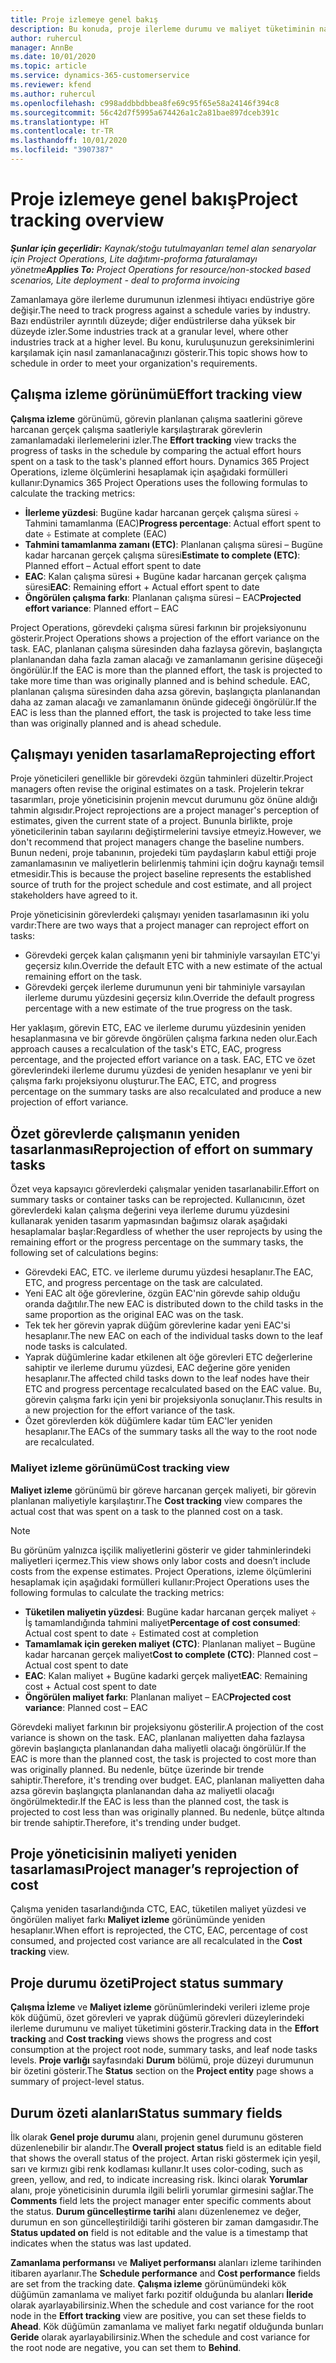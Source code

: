 ```yaml
---
title: Proje izlemeye genel bakış
description: Bu konuda, proje ilerleme durumu ve maliyet tüketiminin nasıl izleneceği hakkında bilgiler sağlanmaktadır.
author: ruhercul
manager: AnnBe
ms.date: 10/01/2020
ms.topic: article
ms.service: dynamics-365-customerservice
ms.reviewer: kfend
ms.author: ruhercul
ms.openlocfilehash: c998addbbdbbea8fe69c95f65e58a24146f394c8
ms.sourcegitcommit: 56c42d7f5995a674426a1c2a81bae897dceb391c
ms.translationtype: HT
ms.contentlocale: tr-TR
ms.lasthandoff: 10/01/2020
ms.locfileid: "3907387"
---
```

# <a name="project-tracking-overview"></a><span data-ttu-id="02c29-103">Proje izlemeye genel bakış</span><span class="sxs-lookup"><span data-stu-id="02c29-103">Project tracking overview</span></span>

<span data-ttu-id="02c29-104">_**Şunlar için geçerlidir:** Kaynak/stoğu tutulmayanları temel alan senaryolar için Project Operations, Lite dağıtımı-proforma faturalamayı yönetme_</span><span class="sxs-lookup"><span data-stu-id="02c29-104">_**Applies To:** Project Operations for resource/non-stocked based scenarios, Lite deployment - deal to proforma invoicing_</span></span>

<span data-ttu-id="02c29-105">Zamanlamaya göre ilerleme durumunun izlenmesi ihtiyacı endüstriye göre değişir.</span><span class="sxs-lookup"><span data-stu-id="02c29-105">The need to track progress against a schedule varies by industry.</span></span> <span data-ttu-id="02c29-106">Bazı endüstriler ayrıntılı düzeyde; diğer endüstrilerse daha yüksek bir düzeyde izler.</span><span class="sxs-lookup"><span data-stu-id="02c29-106">Some industries track at a granular level, where other industries track at a higher level.</span></span> <span data-ttu-id="02c29-107">Bu konu, kuruluşunuzun gereksinimlerini karşılamak için nasıl zamanlanacağınızı gösterir.</span><span class="sxs-lookup"><span data-stu-id="02c29-107">This topic shows how to schedule in order to meet your organization's requirements.</span></span>

## <a name="effort-tracking-view"></a><span data-ttu-id="02c29-108">Çalışma izleme görünümü</span><span class="sxs-lookup"><span data-stu-id="02c29-108">Effort tracking view</span></span>

<span data-ttu-id="02c29-109">**Çalışma izleme** görünümü, görevin planlanan çalışma saatlerini göreve harcanan gerçek çalışma saatleriyle karşılaştırarak görevlerin zamanlamadaki ilerlemelerini izler.</span><span class="sxs-lookup"><span data-stu-id="02c29-109">The **Effort tracking** view tracks the progress of tasks in the schedule by comparing the actual effort hours spent on a task to the task's planned effort hours.</span></span> <span data-ttu-id="02c29-110">Dynamics 365 Project Operations, izleme ölçümlerini hesaplamak için aşağıdaki formülleri kullanır:</span><span class="sxs-lookup"><span data-stu-id="02c29-110">Dynamics 365 Project Operations uses the following formulas to calculate the tracking metrics:</span></span>

- <span data-ttu-id="02c29-111">**İlerleme yüzdesi**: Bugüne kadar harcanan gerçek çalışma süresi ÷ Tahmini tamamlanma (EAC)</span><span class="sxs-lookup"><span data-stu-id="02c29-111">**Progress percentage**: Actual effort spent to date ÷ Estimate at complete (EAC)</span></span> 
- <span data-ttu-id="02c29-112">**Tahmini tamamlanma zamanı (ETC)**: Planlanan çalışma süresi – Bugüne kadar harcanan gerçek çalışma süresi</span><span class="sxs-lookup"><span data-stu-id="02c29-112">**Estimate to complete (ETC)**: Planned effort – Actual effort spent to date</span></span> 
- <span data-ttu-id="02c29-113">**EAC**: Kalan çalışma süresi + Bugüne kadar harcanan gerçek çalışma süresi</span><span class="sxs-lookup"><span data-stu-id="02c29-113">**EAC**: Remaining effort + Actual effort spent to date</span></span> 
- <span data-ttu-id="02c29-114">**Öngörülen çalışma farkı**: Planlanan çalışma süresi – EAC</span><span class="sxs-lookup"><span data-stu-id="02c29-114">**Projected effort variance**: Planned effort – EAC</span></span>

<span data-ttu-id="02c29-115">Project Operations, görevdeki çalışma süresi farkının bir projeksiyonunu gösterir.</span><span class="sxs-lookup"><span data-stu-id="02c29-115">Project Operations shows a projection of the effort variance on the task.</span></span> <span data-ttu-id="02c29-116">EAC, planlanan çalışma süresinden daha fazlaysa görevin, başlangıçta planlanandan daha fazla zaman alacağı ve zamanlamanın gerisine düşeceği öngörülür.</span><span class="sxs-lookup"><span data-stu-id="02c29-116">If the EAC is more than the planned effort, the task is projected to take more time than was originally planned and is behind schedule.</span></span> <span data-ttu-id="02c29-117">EAC, planlanan çalışma süresinden daha azsa görevin, başlangıçta planlanandan daha az zaman alacağı ve zamanlamanın önünde gideceği öngörülür.</span><span class="sxs-lookup"><span data-stu-id="02c29-117">If the EAC is less than the planned effort, the task is projected to take less time than was originally planned and is ahead schedule.</span></span>

## <a name="reprojecting-effort"></a><span data-ttu-id="02c29-118">Çalışmayı yeniden tasarlama</span><span class="sxs-lookup"><span data-stu-id="02c29-118">Reprojecting effort</span></span>

<span data-ttu-id="02c29-119">Proje yöneticileri genellikle bir görevdeki özgün tahminleri düzeltir.</span><span class="sxs-lookup"><span data-stu-id="02c29-119">Project managers often revise the original estimates on a task.</span></span> <span data-ttu-id="02c29-120">Projelerin tekrar tasarımları, proje yöneticisinin projenin mevcut durumunu göz önüne aldığı tahmin algısıdır.</span><span class="sxs-lookup"><span data-stu-id="02c29-120">Project reprojections are a project manager's perception of estimates, given the current state of a project.</span></span> <span data-ttu-id="02c29-121">Bununla birlikte, proje yöneticilerinin taban sayılarını değiştirmelerini tavsiye etmeyiz.</span><span class="sxs-lookup"><span data-stu-id="02c29-121">However, we don't recommend that project managers change the baseline numbers.</span></span> <span data-ttu-id="02c29-122">Bunun nedeni, proje tabanının, projedeki tüm paydaşların kabul ettiği proje zamanlamasının ve maliyetlerin belirlenmiş tahmini için doğru kaynağı temsil etmesidir.</span><span class="sxs-lookup"><span data-stu-id="02c29-122">This is because the project baseline represents the established source of truth for the project schedule and cost estimate, and all project stakeholders have agreed to it.</span></span>

<span data-ttu-id="02c29-123">Proje yöneticisinin görevlerdeki çalışmayı yeniden tasarlamasının iki yolu vardır:</span><span class="sxs-lookup"><span data-stu-id="02c29-123">There are two ways that a project manager can reproject effort on tasks:</span></span>

- <span data-ttu-id="02c29-124">Görevdeki gerçek kalan çalışmanın yeni bir tahminiyle varsayılan ETC'yi geçersiz kılın.</span><span class="sxs-lookup"><span data-stu-id="02c29-124">Override the default ETC with a new estimate of the actual remaining effort on the task.</span></span> 
- <span data-ttu-id="02c29-125">Görevdeki gerçek ilerleme durumunun yeni bir tahminiyle varsayılan ilerleme durumu yüzdesini geçersiz kılın.</span><span class="sxs-lookup"><span data-stu-id="02c29-125">Override the default progress percentage with a new estimate of the true progress on the task.</span></span>

<span data-ttu-id="02c29-126">Her yaklaşım, görevin ETC, EAC ve ilerleme durumu yüzdesinin yeniden hesaplanmasına ve bir görevde öngörülen çalışma farkına neden olur.</span><span class="sxs-lookup"><span data-stu-id="02c29-126">Each approach causes a recalculation of the task's ETC, EAC, progress percentage, and the projected effort variance on a task.</span></span> <span data-ttu-id="02c29-127">EAC, ETC ve özet görevlerindeki ilerleme durumu yüzdesi de yeniden hesaplanır ve yeni bir çalışma farkı projeksiyonu oluşturur.</span><span class="sxs-lookup"><span data-stu-id="02c29-127">The EAC, ETC, and progress percentage on the summary tasks are also recalculated and produce a new projection of effort variance.</span></span>

## <a name="reprojection-of-effort-on-summary-tasks"></a><span data-ttu-id="02c29-128">Özet görevlerde çalışmanın yeniden tasarlanması</span><span class="sxs-lookup"><span data-stu-id="02c29-128">Reprojection of effort on summary tasks</span></span>

<span data-ttu-id="02c29-129">Özet veya kapsayıcı görevlerdeki çalışmalar yeniden tasarlanabilir.</span><span class="sxs-lookup"><span data-stu-id="02c29-129">Effort on summary tasks or container tasks can be reprojected.</span></span> <span data-ttu-id="02c29-130">Kullanıcının, özet görevlerdeki kalan çalışma değerini veya ilerleme durumu yüzdesini kullanarak yeniden tasarım yapmasından bağımsız olarak aşağıdaki hesaplamalar başlar:</span><span class="sxs-lookup"><span data-stu-id="02c29-130">Regardless of whether the user reprojects by using the remaining effort or the progress percentage on the summary tasks, the following set of calculations begins:</span></span>

- <span data-ttu-id="02c29-131">Görevdeki EAC, ETC. ve ilerleme durumu yüzdesi hesaplanır.</span><span class="sxs-lookup"><span data-stu-id="02c29-131">The EAC, ETC, and progress percentage on the task are calculated.</span></span>
- <span data-ttu-id="02c29-132">Yeni EAC alt öğe görevlerine, özgün EAC'nin görevde sahip olduğu oranda dağıtılır.</span><span class="sxs-lookup"><span data-stu-id="02c29-132">The new EAC is distributed down to the child tasks in the same proportion as the original EAC was on the task.</span></span>
- <span data-ttu-id="02c29-133">Tek tek her görevin yaprak düğüm görevlerine kadar yeni EAC'si hesaplanır.</span><span class="sxs-lookup"><span data-stu-id="02c29-133">The new EAC on each of the individual tasks down to the leaf node tasks is calculated.</span></span> 
- <span data-ttu-id="02c29-134">Yaprak düğümlerine kadar etkilenen alt öğe görevleri ETC değerlerine sahiptir ve ilerleme durumu yüzdesi, EAC değerine göre yeniden hesaplanır.</span><span class="sxs-lookup"><span data-stu-id="02c29-134">The affected child tasks down to the leaf nodes have their ETC and progress percentage recalculated based on the EAC value.</span></span> <span data-ttu-id="02c29-135">Bu, görevin çalışma farkı için yeni bir projeksiyonla sonuçlanır.</span><span class="sxs-lookup"><span data-stu-id="02c29-135">This results in a new projection for the effort variance of the task.</span></span> 
- <span data-ttu-id="02c29-136">Özet görevlerden kök düğümlere kadar tüm EAC'ler yeniden hesaplanır.</span><span class="sxs-lookup"><span data-stu-id="02c29-136">The EACs of the summary tasks all the way to the root node are recalculated.</span></span>

### <a name="cost-tracking-view"></a><span data-ttu-id="02c29-137">Maliyet izleme görünümü</span><span class="sxs-lookup"><span data-stu-id="02c29-137">Cost tracking view</span></span> 

<span data-ttu-id="02c29-138">**Maliyet izleme** görünümü bir göreve harcanan gerçek maliyeti, bir görevin planlanan maliyetiyle karşılaştırır.</span><span class="sxs-lookup"><span data-stu-id="02c29-138">The **Cost tracking** view compares the actual cost that was spent on a task to the planned cost on a task.</span></span> 

> [!NOTE]
> <span data-ttu-id="02c29-139">Bu görünüm yalnızca işçilik maliyetlerini gösterir ve gider tahminlerindeki maliyetleri içermez.</span><span class="sxs-lookup"><span data-stu-id="02c29-139">This view shows only labor costs and doesn’t include costs from the expense estimates.</span></span> <span data-ttu-id="02c29-140">Project Operations, izleme ölçümlerini hesaplamak için aşağıdaki formülleri kullanır:</span><span class="sxs-lookup"><span data-stu-id="02c29-140">Project Operations uses the following formulas to calculate the tracking metrics:</span></span>

- <span data-ttu-id="02c29-141">**Tüketilen maliyetin yüzdesi**: Bugüne kadar harcanan gerçek maliyet ÷ İş tamamlandığında tahmini maliyet</span><span class="sxs-lookup"><span data-stu-id="02c29-141">**Percentage of cost consumed**: Actual cost spent to date ÷ Estimated cost at completion</span></span>
- <span data-ttu-id="02c29-142">**Tamamlamak için gereken maliyet (CTC)**: Planlanan maliyet – Bugüne kadar harcanan gerçek maliyet</span><span class="sxs-lookup"><span data-stu-id="02c29-142">**Cost to complete (CTC)**: Planned cost – Actual cost spent to date</span></span>
- <span data-ttu-id="02c29-143">**EAC**: Kalan maliyet + Bugüne kadarki gerçek maliyet</span><span class="sxs-lookup"><span data-stu-id="02c29-143">**EAC**: Remaining cost + Actual cost spent to date</span></span>
- <span data-ttu-id="02c29-144">**Öngörülen maliyet farkı**: Planlanan maliyet – EAC</span><span class="sxs-lookup"><span data-stu-id="02c29-144">**Projected cost variance**: Planned cost – EAC</span></span>

<span data-ttu-id="02c29-145">Görevdeki maliyet farkının bir projeksiyonu gösterilir.</span><span class="sxs-lookup"><span data-stu-id="02c29-145">A projection of the cost variance is shown on the task.</span></span> <span data-ttu-id="02c29-146">EAC, planlanan maliyetten daha fazlaysa görevin başlangıçta planlanandan daha maliyetli olacağı öngörülür.</span><span class="sxs-lookup"><span data-stu-id="02c29-146">If the EAC is more than the planned cost, the task is projected to cost more than was originally planned.</span></span> <span data-ttu-id="02c29-147">Bu nedenle, bütçe üzerinde bir trende sahiptir.</span><span class="sxs-lookup"><span data-stu-id="02c29-147">Therefore, it's trending over budget.</span></span> <span data-ttu-id="02c29-148">EAC, planlanan maliyetten daha azsa görevin başlangıçta planlanandan daha az maliyetli olacağı öngörülmektedir.</span><span class="sxs-lookup"><span data-stu-id="02c29-148">If the EAC is less than the planned cost, the task is projected to cost less than was originally planned.</span></span> <span data-ttu-id="02c29-149">Bu nedenle, bütçe altında bir trende sahiptir.</span><span class="sxs-lookup"><span data-stu-id="02c29-149">Therefore, it's trending under budget.</span></span>

## <a name="project-managers-reprojection-of-cost"></a><span data-ttu-id="02c29-150">Proje yöneticisinin maliyeti yeniden tasarlaması</span><span class="sxs-lookup"><span data-stu-id="02c29-150">Project manager’s reprojection of cost</span></span>

<span data-ttu-id="02c29-151">Çalışma yeniden tasarlandığında CTC, EAC, tüketilen maliyet yüzdesi ve öngörülen maliyet farkı **Maliyet izleme** görünümünde yeniden hesaplanır.</span><span class="sxs-lookup"><span data-stu-id="02c29-151">When effort is reprojected, the CTC, EAC, percentage of cost consumed, and projected cost variance are all recalculated in the **Cost tracking** view.</span></span>

## <a name="project-status-summary"></a><span data-ttu-id="02c29-152">Proje durumu özeti</span><span class="sxs-lookup"><span data-stu-id="02c29-152">Project status summary</span></span>

<span data-ttu-id="02c29-153">**Çalışma İzleme** ve **Maliyet izleme** görünümlerindeki verileri izleme proje kök düğümü, özet görevleri ve yaprak düğümü görevleri düzeylerindeki ilerleme durumunu ve maliyet tüketimini gösterir.</span><span class="sxs-lookup"><span data-stu-id="02c29-153">Tracking data in the **Effort tracking** and **Cost tracking** views shows the progress and cost consumption at the project root node, summary tasks, and leaf node tasks levels.</span></span> <span data-ttu-id="02c29-154">**Proje varlığı** sayfasındaki **Durum** bölümü, proje düzeyi durumunun bir özetini gösterir.</span><span class="sxs-lookup"><span data-stu-id="02c29-154">The **Status** section on the **Project entity** page shows a summary of project-level status.</span></span>

## <a name="status-summary-fields"></a><span data-ttu-id="02c29-155">Durum özeti alanları</span><span class="sxs-lookup"><span data-stu-id="02c29-155">Status summary fields</span></span>

<span data-ttu-id="02c29-156">İlk olarak **Genel proje durumu** alanı, projenin genel durumunu gösteren düzenlenebilir bir alandır.</span><span class="sxs-lookup"><span data-stu-id="02c29-156">The **Overall project status** field is an editable field that shows the overall status of the project.</span></span> <span data-ttu-id="02c29-157">Artan riski göstermek için yeşil, sarı ve kırmızı gibi renk kodlaması kullanır.</span><span class="sxs-lookup"><span data-stu-id="02c29-157">It uses color-coding, such as green, yellow, and red, to indicate increasing risk.</span></span> <span data-ttu-id="02c29-158">İkinci olarak **Yorumlar** alanı, proje yöneticisinin durumla ilgili belirli yorumlar girmesini sağlar.</span><span class="sxs-lookup"><span data-stu-id="02c29-158">The **Comments** field lets the project manager enter specific comments about the status.</span></span> <span data-ttu-id="02c29-159">**Durum güncelleştirme tarihi** alanı düzenlenemez ve değer, durumun en son güncelleştirildiği tarihi gösteren bir zaman damgasıdır.</span><span class="sxs-lookup"><span data-stu-id="02c29-159">The **Status updated on** field is not editable and the value is a timestamp that indicates when the status was last updated.</span></span>

<span data-ttu-id="02c29-160">**Zamanlama performansı** ve **Maliyet performansı** alanları izleme tarihinden itibaren ayarlanır.</span><span class="sxs-lookup"><span data-stu-id="02c29-160">The **Schedule performance** and **Cost performance** fields are set from the tracking date.</span></span> <span data-ttu-id="02c29-161">**Çalışma izleme** görünümündeki kök düğümün zamanlama ve maliyet farkı pozitif olduğunda bu alanları **İleride** olarak ayarlayabilirsiniz.</span><span class="sxs-lookup"><span data-stu-id="02c29-161">When the schedule and cost variance for the root node in the **Effort tracking** view are positive, you can set these fields to **Ahead**.</span></span> <span data-ttu-id="02c29-162">Kök düğümün zamanlama ve maliyet farkı negatif olduğunda bunları **Geride** olarak ayarlayabilirsiniz.</span><span class="sxs-lookup"><span data-stu-id="02c29-162">When the schedule and cost variance for the root node are negative, you can set them to **Behind**.</span></span>
